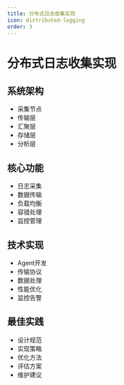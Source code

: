 ```yaml
---
title: 分布式日志收集实现
icon: distributed-logging
order: 3
---
```


# 分布式日志收集实现

## 系统架构
- 采集节点
- 传输层
- 汇聚层
- 存储层
- 分析层

## 核心功能
- 日志采集
- 数据传输
- 负载均衡
- 容错处理
- 监控管理

## 技术实现
- Agent开发
- 传输协议
- 数据处理
- 性能优化
- 监控告警

## 最佳实践
- 设计规范
- 实现策略
- 优化方法
- 评估方案
- 维护建议
